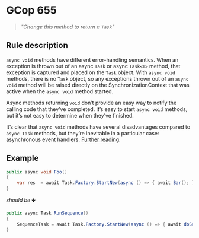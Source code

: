 ﻿# GCop 655

> *"Change this method to return a `Task`"*

## Rule description

`async void` methods have different error-handling semantics. When an exception is thrown out of an async `Task` or async `Task<T>` method, that exception is captured and placed on the `Task` object. With `async void` methods, there is no `Task` object, so any exceptions thrown out of an `async void` method will be raised directly on the SynchronizationContext that was active when the `async void` method started. 

Async methods returning `void` don’t provide an easy way to notify the calling code that they’ve completed. It’s easy to start `async void` methods, but it’s not easy to determine when they’ve finished. 

It’s clear that `async void` methods have several disadvantages compared to `async Task` methods, but they’re inevitable in a particular case: asynchronous event handlers. [Further reading](https://msdn.microsoft.com/en-us/magazine/jj991977.aspx).

## Example

```csharp
public async void Foo()
{
    var res  = await Task.Factory.StartNew(async () => { await Bar(); });
}
```

*should be* 🡻

```csharp
public async Task RunSequence()
{
    SequenceTask = await Task.Factory.StartNew(async () => { await doSequence(); });
}
```

